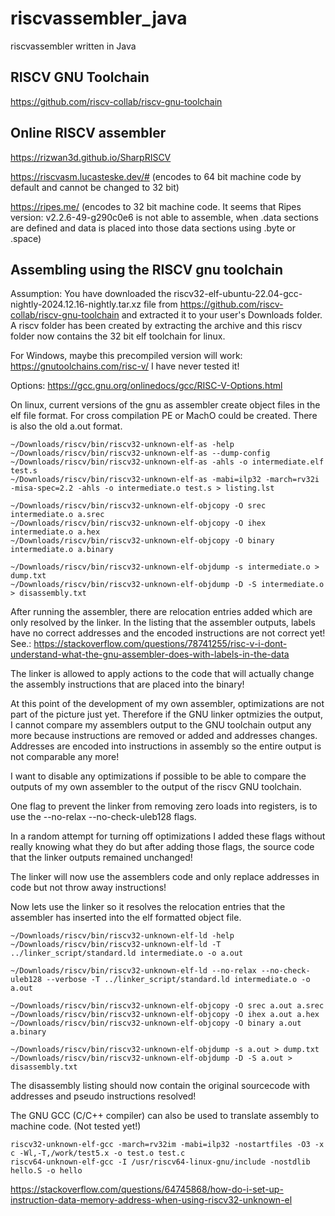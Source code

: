 # riscvassembler_java

riscvassembler written in Java

## RISCV GNU Toolchain

https://github.com/riscv-collab/riscv-gnu-toolchain

## Online RISCV assembler

https://rizwan3d.github.io/SharpRISCV

https://riscvasm.lucasteske.dev/# (encodes to 64 bit machine code by default and cannot be changed to 32 bit)

https://ripes.me/ (encodes to 32 bit machine code. It seems that Ripes version: v2.2.6-49-g290c0e6
    is not able to assemble, when .data sections are defined and data is placed into those data sections
    using .byte or .space)

## Assembling using the RISCV gnu toolchain

Assumption: You have downloaded the riscv32-elf-ubuntu-22.04-gcc-nightly-2024.12.16-nightly.tar.xz file
from https://github.com/riscv-collab/riscv-gnu-toolchain
and extracted it to your user's Downloads folder. A riscv folder has been created by extracting the 
archive and this riscv folder now contains the 32 bit elf toolchain for linux.

For Windows, maybe this precompiled version will work: https://gnutoolchains.com/risc-v/
I have never tested it!

Options: https://gcc.gnu.org/onlinedocs/gcc/RISC-V-Options.html

On linux, current versions of the gnu as assembler create object files in the elf file format.
For cross compilation PE or MachO could be created.
There is also the old a.out format.

```
~/Downloads/riscv/bin/riscv32-unknown-elf-as -help
~/Downloads/riscv/bin/riscv32-unknown-elf-as --dump-config
~/Downloads/riscv/bin/riscv32-unknown-elf-as -ahls -o intermediate.elf test.s
~/Downloads/riscv/bin/riscv32-unknown-elf-as -mabi=ilp32 -march=rv32i -misa-spec=2.2 -ahls -o intermediate.o test.s > listing.lst
```

```
~/Downloads/riscv/bin/riscv32-unknown-elf-objcopy -O srec intermediate.o a.srec
~/Downloads/riscv/bin/riscv32-unknown-elf-objcopy -O ihex intermediate.o a.hex
~/Downloads/riscv/bin/riscv32-unknown-elf-objcopy -O binary intermediate.o a.binary
```

```
~/Downloads/riscv/bin/riscv32-unknown-elf-objdump -s intermediate.o > dump.txt
~/Downloads/riscv/bin/riscv32-unknown-elf-objdump -D -S intermediate.o > disassembly.txt
```

After running the assembler, there are relocation entries added which are only
resolved by the linker. In the listing that the assembler outputs, labels have
no correct addresses and the encoded instructions are not correct yet!
See.: https://stackoverflow.com/questions/78741255/risc-v-i-dont-understand-what-the-gnu-assembler-does-with-labels-in-the-data

The linker is allowed to apply actions to the code that will actually change
the assembly instructions that are placed into the binary!

At this point of the development of my own assembler, optimizations
are not part of the picture just yet. Therefore if the GNU linker optmizies
the output, I cannot compare my assemblers output to the GNU toolchain output 
any more because instructions are removed or added and addresses changes.
Addresses are encoded into instructions in assembly so the entire output is
not comparable any more!

I want to disable any optimizations if possible to be able to compare the outputs
of my own assembler to the output of the riscv GNU toolchain.

One flag to prevent the linker from removing zero loads into registers, is to
use the --no-relax --no-check-uleb128 flags. 

In a random attempt for turning off optimizations I added these flags without 
really knowing what they do but after adding those flags, the source code that 
the linker outputs remained unchanged!

The linker will now use the assemblers code and only replace addresses in code
but not throw away instructions!

Now lets use the linker so it resolves the relocation entries that the assembler
has inserted into the elf formatted object file.

```
~/Downloads/riscv/bin/riscv32-unknown-elf-ld -help
~/Downloads/riscv/bin/riscv32-unknown-elf-ld -T ../linker_script/standard.ld intermediate.o -o a.out 

~/Downloads/riscv/bin/riscv32-unknown-elf-ld --no-relax --no-check-uleb128 --verbose -T ../linker_script/standard.ld intermediate.o -o a.out
```

```
~/Downloads/riscv/bin/riscv32-unknown-elf-objcopy -O srec a.out a.srec
~/Downloads/riscv/bin/riscv32-unknown-elf-objcopy -O ihex a.out a.hex
~/Downloads/riscv/bin/riscv32-unknown-elf-objcopy -O binary a.out a.binary
```

```
~/Downloads/riscv/bin/riscv32-unknown-elf-objdump -s a.out > dump.txt
~/Downloads/riscv/bin/riscv32-unknown-elf-objdump -D -S a.out > disassembly.txt
```

The disassembly listing should now contain the original sourcecode with addresses
and pseudo instructions resolved!

The GNU GCC (C/C++ compiler) can also be used to translate assembly to machine code.
(Not tested yet!)

```
riscv32-unknown-elf-gcc -march=rv32im -mabi=ilp32 -nostartfiles -O3 -x c -Wl,-T,/work/test5.x -o test.o test.c
riscv64-unknown-elf-gcc -I /usr/riscv64-linux-gnu/include -nostdlib hello.S -o hello
```

https://stackoverflow.com/questions/64745868/how-do-i-set-up-instruction-data-memory-address-when-using-riscv32-unknown-el
